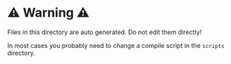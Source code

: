 # ⚠️ Warning ⚠️

Files in this directory are auto generated. Do not edit them directly!

In most cases you probably need to change a compile script in the `scripts` directory.
